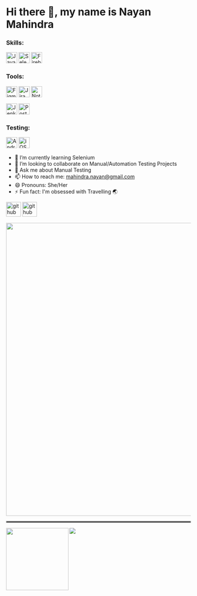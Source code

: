 <h1> Hi there 👋, my name is Nayan Mahindra </h1>

<h3> Skills: </h3>
<p>
  <img alt="Java" src="https://img.shields.io/badge/java-%23ED8B00.svg?style=for-the-badge&logo=java&logoColor=white" height = '30'/>
  <img alt="Selenium" src="https://img.shields.io/badge/selenium-%23ED8B00.svg?style=for-the-badge&logo=selenium&logoColor=white" height = '30'/>
  <img alt="Firebase" src="https://img.shields.io/badge/firebase-%23039BE5.svg?style=for-the-badge&logo=firebase" height = '30'/>
</p> 

<h3> Tools: </h3>
<p>
  <img alt="Figma" src="https://img.shields.io/badge/figma-%23F24E1E.svg?style=for-the-badge&logo=figma&logoColor=white" height = '30'/>
  <img alt="Jira" src="https://img.shields.io/badge/jira-%230A0FFF.svg?style=for-the-badge&logo=jira&logoColor=white" height = '30'/>
  <img alt="Notion" src ="https://img.shields.io/badge/Notion-%23000000.svg?style=for-the-badge&logo=notion&logoColor=white" height = '30'/>
</p>

<p>
  <img alt="Jenkins" src="https://img.shields.io/badge/jenkins-%232C5263.svg?style=for-the-badge&logo=jenkins&logoColor=white" height = '30'/>
  <img alt="Postman" src="https://img.shields.io/badge/Postman-FF6C37?style=for-the-badge&logo=postman&logoColor=white" height = '30'/>
</p>

<h3> Testing: </h3>
<p>
  <img alt="Android" src="https://img.shields.io/badge/Android-3DDC84?style=for-the-badge&logo=android&logoColor=white" height = '30'/>
  <img alt=iOS" src="https://img.shields.io/badge/iOS-000000?style=for-the-badge&logo=ios&logoColor=white" height = '30'/> 
</p>

- 🌱 I’m currently learning Selenium
- 👯 I’m looking to collaborate on Manual/Automation Testing Projects 
- 💬 Ask me about Manual Testing
- 📫 How to reach me: mahindra.nayan@gmail.com
- 😄 Pronouns: She/Her
- ⚡ Fun fact: I'm obsessed with Travelling 🌏


[<img src='https://img.shields.io/badge/github-%23100000.svg?&style=for-the-badge&logo=github&logoColor=white' alt='github' height='40'>](https://github.com/nayanm92) 
[<img src='https://img.shields.io/badge/linkedin-%230077B5.svg?style=for-the-badge&logo=linkedin&logoColor=white' alt='github' height='40'>](https://www.linkedin.com/in/nayan-mahindra/)

<a href="https://github.com/ryo-ma/github-profile-trophy">
  <img width=800 src="https://github-profile-trophy.vercel.app/?username=nayanm92&column=7"/>
</a>

<hr style="border:2px solid gray"> </hr>

<div>
  <img height="170" align="left" src="https://github-readme-stats.vercel.app/api?username=nayanm92&count_private=true&include_all_commits=true" />
  <img src="https://github-readme-stats.vercel.app/api/top-langs/?username=nayanm92&layout=compact" />
</div>

